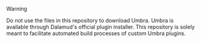 > [!WARNING]
> Do not use the files in this repository to download Umbra. Umbra is available through Dalamud's official plugin installer. This repository is solely meant to facilitate automated build processes of custom Umbra plugins.
